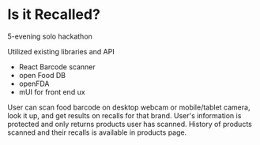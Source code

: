 # Is it Recalled?

5-evening solo hackathon

Utilized existing libraries and API
- React Barcode scanner
- open Food DB
- openFDA
- mUI for front end ux

User can scan food barcode on desktop webcam or mobile/tablet camera, look it up, and get results on recalls for that brand. User's information is protected and only returns products user has scanned. History of products scanned and their recalls is available in products page.
